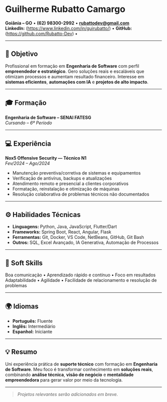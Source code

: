 # Guilherme Rubatto Camargo

**Goiânia – GO** • **(62) 98300-2992** • **rubattodev@gmail.com**  
**LinkedIn:** (https://www.linkedin.com/in/guirubatto/) • **GitHub:** (https://github.com/Rubatto-Dev) •

---

## 🎯 Objetivo
Profissional em formação em **Engenharia de Software** com perfil **empreendedor e estratégico**. Gero soluções reais e escaláveis que otimizam processos e aumentam resultado financeiro. Interesse em **sistemas eficientes**, **automações com IA** e **projetos de alto impacto**.

---

## 🎓 Formação
**Engenharia de Software – SENAI FATESG**  
*Cursando – 6º Período*

---

## 💻 Experiência
**Nox5 Offensive Security — Técnico N1**  
*Fev/2024 – Ago/2024*  
- Manutenção preventiva/corretiva de sistemas e equipamentos  
- Verificação de antivírus, backups e atualizações  
- Atendimento remoto e presencial a clientes corporativos  
- Formatação, reinstalação e otimização de máquinas  
- Resolução colaborativa de problemas técnicos não documentados

---

## ⚙️ Habilidades Técnicas
- **Linguagens:** Python, Java, JavaScript, Flutter/Dart  
- **Frameworks:** Spring Boot, React, Angular, Flask  
- **Ferramentas:** Git, Docker, VS Code, NetBeans, GitHub, Git Bash  
- **Outros:** SQL, Excel Avançado, IA Generativa, Automação de Processos

---

## 🤝 Soft Skills
Boa comunicação • Aprendizado rápido e contínuo • Foco em resultados  
Adaptabilidade • Agilidade • Facilidade de relacionamento e resolução de problemas

---

## 🌍 Idiomas
- **Português:** Fluente  
- **Inglês:** Intermediário  
- **Espanhol:** Iniciante

---

## 💡 Resumo
Uni experiência prática de **suporte técnico** com formação em **Engenharia de Software**. Meu foco é transformar conhecimento em **soluções reais**, combinando **análise técnica**, **visão de negócio** e **mentalidade empreendedora** para gerar valor por meio da tecnologia.

---

> *Projetos relevantes serão adicionados em breve.*
